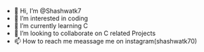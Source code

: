 - 👋 Hi, I’m @Shashwatk7
- 👀 I’m interested in coding
- 🌱 I’m currently learning C
- 💞️ I’m looking to collaborate on C related Projects
- 📫 How to reach me meassage me on instagram(shashwatk70)

<!---
Shashwatk7/Shashwatk7 is a ✨ special ✨ repository because its `README.md` (this file) appears on your GitHub profile.
You can click the Preview link to take a look at your changes.
--->
